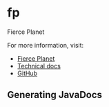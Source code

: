 # fp


Fierce Planet

For more information, visit:

 - [Fierce Planet](http://www.fierce-planet.com)
 - [Technical docs](http://www.fierce-planet.com/demo)
 - [GitHub](https://github.com/liammagee/fp.git)

## Generating JavaDocs

